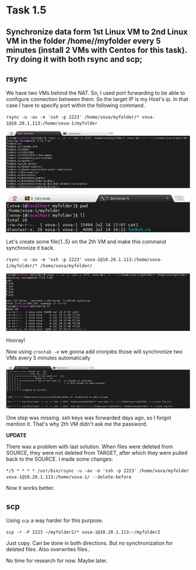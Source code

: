 # Task 1.5
## Synchronize data form 1st Linux VM to 2nd Linux VM in the folder /home/<user>/myfolder every 5 minutes (install 2 VMs with Centos for this task).<br/> Try doing it with both rsync and scp;

## rsync
We have two VMs behind the NAT. So, I used port forwarding to be able to configure connection between them. So the target IP is my Host's ip. In that case I have to specify port within the following command.

`rsync -u -av -e 'ssh -p 2223' /home/vova/myfolder/* vova-1@10.20.1.113:/home/vova-1/myfolder`

![error](./image/1.5.1.jpg)

![error](./image/1.5.2.jpg)

Let's create some file{1..5} on the 2th VM and make this command synchronize it back.

`rsync -u -av -e 'ssh -p 2223' vova-1@10.20.1.113:/home/vova-1/myfolder/* /home/vova/myfolder/`

![error](./image/1.5.3.jpg)

Hooray!

Now using `crontab -e` we gonna add cronjobs those will synchronize two VMs every 5 minutes automatically

![error](./image/1.5.4.jpg)

One step was missing. ssh keys was forwarded days ago, so I forgot mention it. That's why 2th VM didn't ask me the password.

**UPDATE**

There was a problem with last solution. When files were deleted from SOURCE, they were not deleted from TARGET, after which they were pulled back to the SOURCE. I made some changes:

`*/5 * * * * /usr/bin/rsync -u -av -e 'ssh -p 2223' /home/vova/myfolder vova-1@10.20.1.113:/home/vova-1/ --delete-before `

Now it works better.

## scp

Using `scp` a way harder for this purpose.

`scp -r -P 2223 ~/myfolder2/* vova-1@10.20.1.113:~/myfolder2`

Just copy. Can be done in both directions. But no synchronization for deleted files. Also overwrites files..


No time for research for now. Maybe later.
